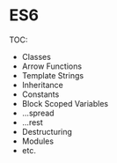 # ES6

TOC:

* Classes
* Arrow Functions
* Template Strings
* Inheritance
* Constants
* Block Scoped Variables
* ...spread
* ...rest
* Destructuring
* Modules
* etc.
